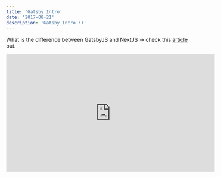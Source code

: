 ```yaml
---
title: 'Gatsby Intro'
date: '2017-08-21'
description: 'Gatsby Intro :)'
---
```


What is the difference between GatsbyJS and NextJS -> check this [article](https://medium.com/eincode/next-js-vs-gatsby-js-frameworks-all-you-need-to-know-4147f36ed915) out.

<iframe width="560" height="315" src="https://www.youtube.com/embed/GuvAMcsoreI" title="YouTube video player" frameborder="0" allow="accelerometer; autoplay; clipboard-write; encrypted-media; gyroscope; picture-in-picture" allowfullscreen></iframe>

